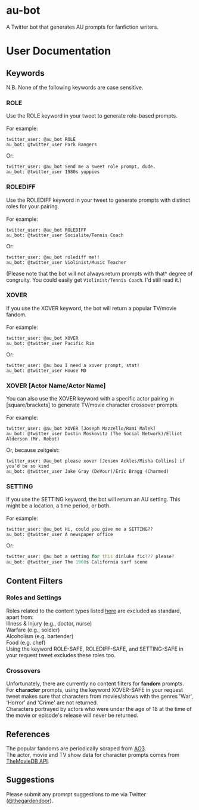 # au-bot
A Twitter bot that generates AU prompts for fanfiction writers.

# User Documentation
## Keywords
N.B. None of the following keywords are case sensitive.
<br>
### ROLE
Use the ROLE keyword in your tweet to generate role-based prompts.
<br>
<br>
For example:
<br>
```
twitter_user: @au_bot ROLE
au_bot: @twitter_user Park Rangers
```
Or:
<br>
```
twitter_user: @au_bot Send me a sweet role prompt, dude.
au_bot: @twitter_user 1980s yuppies
```

### ROLEDIFF
Use the ROLEDIFF keyword in your tweet to generate prompts with distinct roles for your pairing.
<br>
<br>
For example:
<br>
```
twitter_user: @au_bot ROLEDIFF
au_bot: @twitter_user Socialite/Tennis Coach
```
Or:
<br>
```
twitter_user: @au_bot rolediff me!!
au_bot: @twitter_user Violinist/Music Teacher
```
(Please note that the bot will not always return prompts with that^ degree of congruity. You could easily get `Violinist/Tennis Coach`. I'd still read it.)

### XOVER
If you use the XOVER keyword, the bot will return a popular TV/movie fandom.
<br>
<br>
For example:
<br>
```
twitter_user: @au_bot XOVER
au_bot: @twitter_user Pacific Rim
```
Or:
<br>
```
twitter_user: @au_bou I need a xover prompt, stat!
au_bot: @twitter_user House MD
```

### XOVER [Actor Name/Actor Name]
You can also use the XOVER keyword with a specific actor pairing in [square/brackets] to generate TV/movie character crossover prompts.
<br>
<br>
For example:
<br>
```
twitter_user: @au_bot XOVER [Joseph Mazzello/Rami Malek]
au_bot: @twitter_user Dustin Moskovitz (The Social Network)/Elliot Alderson (Mr. Robot)
```
Or, because zeitgeist:
<br>
```
twitter_user: @au_bot please xover [Jensen Ackles/Misha Collins] if you’d be so kind
au_bot: @twitter_user Jake Gray (DeVour)/Eric Bragg (Charmed)
```

### SETTING
If you use the SETTING keyword, the bot will return an AU setting. This might be a location, a time period, or both.
<br>
<br>
For example:
<br>
```
twitter_user: @au_bot Hi, could you give me a SETTING??
au_bot: @twitter_user A newspaper office
```
Or:
<br>
```d
twitter_user: @au_bot a setting for this dinluke fic??? please?
au_bot: @twitter_user The 1960s California surf scene
```

## Content Filters

### Roles and Settings
Roles related to the content types listed [here](https://trigger-warnings.tumblr.com/tags) are excluded as standard, apart from:
<br>
Illness & Injury (e.g., doctor, nurse)
<br>
Warfare (e.g., soldier)
<br>
Alcoholism (e.g. bartender)
<br>
Food (e.g. chef)
<br>
Using the keyword ROLE-SAFE, ROLEDIFF-SAFE, and SETTING-SAFE in your request tweet excludes these roles too.


### Crossovers
Unfortunately, there are currently no content filters for **fandom** prompts.
<br>
For **character** prompts, using the keyword XOVER-SAFE in your request tweet makes sure that characters from movies/shows with the genres 'War', 'Horror' and 'Crime' are not returned.
<br>
Characters portrayed by actors who were under the age of 18 at the time of the movie or episode's release will never be returned.

## References
The popular fandoms are periodically scraped from [AO3](https://archiveofourown.org/).
<br>
The actor, movie and TV show data for character prompts comes from [TheMovieDB API](https://www.themoviedb.org/documentation/api/terms-of-use).

## Suggestions
Please submit any promrpt suggestions to me via Twitter ([@thegardendoor](https://twitter.com/thegardendoor)).
